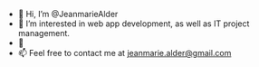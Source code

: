 - 👋 Hi, I’m @JeanmarieAlder
- 👀 I’m interested in web app development, as well as IT project management.
- 🌱 
- 📫 Feel free to contact me at jeanmarie.alder@gmail.com

<!---
JeanmarieAlder/JeanmarieAlder is a ✨ special ✨ repository because its `README.md` (this file) appears on your GitHub profile.
You can click the Preview link to take a look at your changes.
--->

